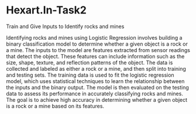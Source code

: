 # Hexart.In-Task2
Train and Give Inputs to Identify rocks and mines

Identifying rocks and mines using Logistic Regression involves building a binary classification model to determine whether a given object is a rock or a mine. The inputs to the model are features extracted from sensor readings that detect the object. These features can include information such as the size, shape, texture, and reflection patterns of the object. The data is collected and labeled as either a rock or a mine, and then split into training and testing sets. The training data is used to fit the logistic regression model, which uses statistical techniques to learn the relationship between the inputs and the binary output. The model is then evaluated on the testing data to assess its performance in accurately classifying rocks and mines. The goal is to achieve high accuracy in determining whether a given object is a rock or a mine based on its features.
